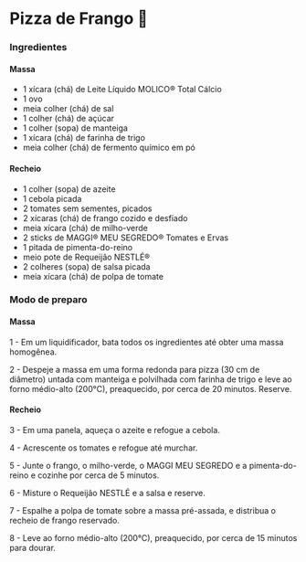 # Pizza de Frango :chicken:

### Ingredientes

#### Massa

- 1 xícara (chá) de Leite Líquido MOLICO® Total Cálcio
- 1 ovo
- meia colher (chá) de sal
- 1 colher (chá) de açúcar
- 1 colher (sopa) de manteiga
- 1 xícara (chá) de farinha de trigo
- meia colher (chá) de fermento químico em pó

#### Recheio

- 1 colher (sopa) de azeite
- 1 cebola picada
- 2 tomates sem sementes, picados
- 2 xícaras (chá) de frango cozido e desfiado
- meia xícara (chá) de milho-verde
- 2 sticks de MAGGI® MEU SEGREDO® Tomates e Ervas
- 1 pitada de pimenta-do-reino
- meio pote de Requeijão NESTLÉ®
- 2 colheres (sopa) de salsa picada
- meia xícara (chá) de polpa de tomate

### Modo de preparo

#### Massa

1 - Em um liquidificador, bata todos os ingredientes até obter uma massa homogênea.

2 - Despeje a massa em uma forma redonda para pizza (30 cm de diâmetro) untada com manteiga e polvilhada com farinha de trigo e leve ao forno médio-alto (200°C), preaquecido, por cerca de 20 minutos. Reserve.

#### Recheio

3 - Em uma panela, aqueça o azeite e refogue a cebola.

4 - Acrescente os tomates e refogue até murchar.

5 - Junte o frango, o milho-verde, o MAGGI MEU SEGREDO e a pimenta-do-reino e cozinhe por cerca de 5 minutos.

6 - Misture o Requeijão NESTLÉ e a salsa e reserve.

7 - Espalhe a polpa de tomate sobre a massa pré-assada, e distribua o recheio de frango reservado.

8 - Leve ao forno médio-alto (200°C), preaquecido, por cerca de 15 minutos para dourar.

